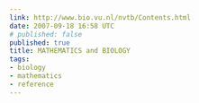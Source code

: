 ```yaml
---
link: http://www.bio.vu.nl/nvtb/Contents.html
date: 2007-09-18 16:58 UTC
# published: false
published: true
title: MATHEMATICS and BIOLOGY
tags:
- biology
- mathematics
- reference
---
```



